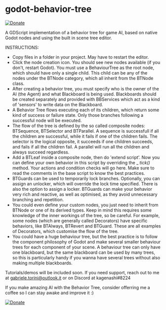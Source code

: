 # godot-behavior-tree
[![Donate](https://img.shields.io/badge/Donate-PayPal-green.svg)](http://paypal.me/GabrieleTorini) 

A GDScript implementation of a behavior tree for game AI, based on native Godot nodes and using the built in scene tree editor.

INSTRUCTIONS:
- Copy files in a folder in your project. May have to restart the editor.
- Click the node creation icon. You should see new nodes available (if you don't, restart Godot). You must use a BehaviourTree as the root node, which should have only a single child. This child can be any of the nodes under the BTNode category, which all inherit from the BTNode class.
- After creating a behavior tree, you must specify who is the owner of the AI (the Agent) and what Blackboard is being used. Blackboards should be created separately and provided with BBServices which act as a kind of 'sensors' to write data on the Blackboard.
- A Behavior Tree flows executing each of its children, which return some kind of success or failure state. Only those branches following a successful node will be executed. 
- The flow of the tree is defined by the so called composite nodes: BTSequence, BTSelector and BTParallel. A sequence is successfull if all the children are successful, while it fails if one of the children fails. The selector is the logical opposite, it succeeds if one children succeeds, and fails if all the children fail. A parallel will run all the children and always succeed regardless. 
- Add a BTLeaf inside a composite node, then do 'extend script'. Now you can define your own behavior in this script by overriding the _ _tick()_  method. Your actions and condition checks will go here. Make sure to read the comments in the base script to know the best practices.
- BTGuards can be used to temporarily lock branches. Optionally, you can assign an unlocker, which will override the lock time specified. There is also the option to assign a locker. BTGuards can make your behavior very rich and reactive, as well as optimised, as they avoid unnecessary branching and repetition.
- You could even define your custom nodes, you just need to inherit from BTNode or one of its derived types. Keep in mind this requires some knowledge of the inner workings of the tree, so be careful. For example, some nodes (which are generally called Decorators) have specific behaviors, like BTAlways, BTRevert and BTGuard. These are all examples of Decorators, which customise the flow of the tree.
- You could have a huge behaviour tree, but the best practice is to follow the component philosophy of Godot and make several smaller behaviour trees for each component of your scene. A behaviour tree can only have one blackboard, but the same blackboard can be used by many trees, so this is particularly handy if you wanna have several trees without also making multiple blackboards.


Tutorials/demos will be included soon. 
If you need support, reach out to me at gabriele.torini@outlook.it or on Discord at kagenashi#8224


If you make amazing AI with the Behavior Tree, consider offerring me a coffee so I can stay awake and improve it :)

[![Donate](https://img.shields.io/badge/Donate-PayPal-green.svg)](http://paypal.me/GabrieleTorini) 

